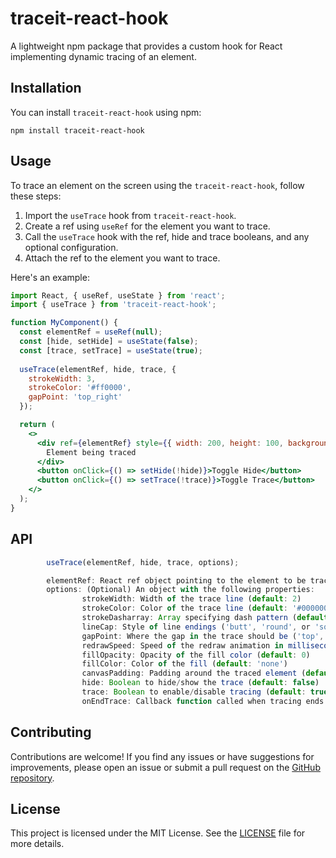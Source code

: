 # traceit-react-hook

A lightweight npm package that provides a custom hook for React implementing dynamic tracing of an element.

## Installation

You can install `traceit-react-hook` using npm:

```
npm install traceit-react-hook
```

## Usage

To trace an element on the screen using the `traceit-react-hook`, follow these steps:

1. Import the `useTrace` hook from `traceit-react-hook`.
2. Create a ref using `useRef` for the element you want to trace.
3. Call the `useTrace` hook with the ref, hide and trace booleans, and any optional configuration.
4. Attach the ref to the element you want to trace.

Here's an example:

```jsx
import React, { useRef, useState } from 'react';
import { useTrace } from 'traceit-react-hook';

function MyComponent() {
  const elementRef = useRef(null);
  const [hide, setHide] = useState(false);
  const [trace, setTrace] = useState(true);
  
  useTrace(elementRef, hide, trace, {
    strokeWidth: 3,
    strokeColor: '#ff0000',
    gapPoint: 'top_right'
  });

  return (
    <>
      <div ref={elementRef} style={{ width: 200, height: 100, background: '#f0f0f0' }}>
        Element being traced
      </div>
      <button onClick={() => setHide(!hide)}>Toggle Hide</button>
      <button onClick={() => setTrace(!trace)}>Toggle Trace</button>
    </>
  );
}

```

## API

```jsx
        useTrace(elementRef, hide, trace, options);

        elementRef: React ref object pointing to the element to be traced
        options: (Optional) An object with the following properties:
                strokeWidth: Width of the trace line (default: 2)
                strokeColor: Color of the trace line (default: '#000000')
                strokeDasharray: Array specifying dash pattern (default: [])
                lineCap: Style of line endings ('butt', 'round', or 'square', default: 'round')
                gapPoint: Where the gap in the trace should be ('top', 'right', 'bottom', 'left', 'top_right', 'bottom_right', 'bottom_left', 'top_left', default: 'top')
                redrawSpeed: Speed of the redraw animation in milliseconds (default: 1000)
                fillOpacity: Opacity of the fill color (default: 0)
                fillColor: Color of the fill (default: 'none')
                canvasPadding: Padding around the traced element (default: 0)
                hide: Boolean to hide/show the trace (default: false)
                trace: Boolean to enable/disable tracing (default: true)
                onEndTrace: Callback function called when tracing ends
```

## Contributing

Contributions are welcome! If you find any issues or have suggestions for improvements, please open an issue or submit a pull request on the [GitHub repository](https://github.com/yunap/traceit-react-hook).

## License

This project is licensed under the MIT License. See the [LICENSE](LICENSE) file for more details.
